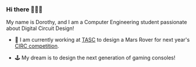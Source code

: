 ### Hi there 👋👩‍💻 

My name is Dorothy, and I am a Computer Engineering student passionate about Digital Circuit Design! 

- 🔩 I am currently working at [TASC](https://www.linkedin.com/company/tmutasc/?originalSubdomain=ca) to design a Mars Rover for next year's [CIRC competition](https://circ.cstag.ca/).

- 🕹️ My dream is to design the next generation of gaming consoles!
